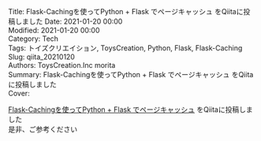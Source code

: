 Title: Flask-Cachingを使ってPython + Flask でページキャッシュ をQiitaに投稿しました
Date: 2021-01-20 00:00  
Modified: 2021-01-20 00:00  
Category: Tech  
Tags: トイズクリエイション, ToysCreation, Python, Flask, Flask-Caching
Slug: qiita_20210120  
Authors: ToysCreation.Inc morita  
Summary: Flask-Cachingを使ってPython + Flask でページキャッシュ をQiitaに投稿しました  
Cover:  

[Flask-Cachingを使ってPython + Flask でページキャッシュ](https://qiita.com/morita-toyscreation/items/5905417901f411fb94ba) をQiitaに投稿しました   
是非、ご参考ください  
